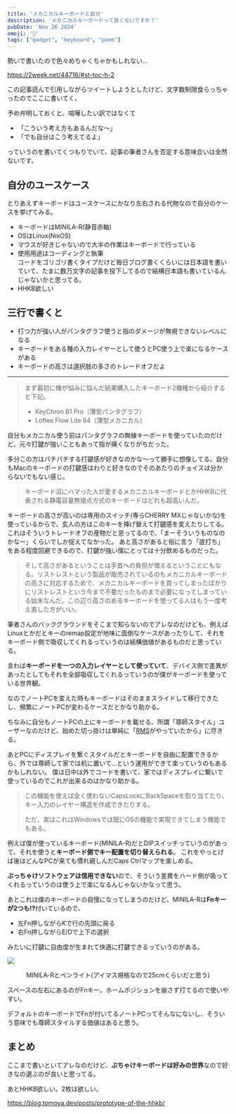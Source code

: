 ```yaml
---
title: 'メカニカルキーボードと自分'
description: 'メカニカルキーボードって良くないですか？'
pubDate: 'Nov 26 2024'
emoji: '🦊'
tags: ["gadget", "keyboard", "poem"]
---
```


勢いで書いたので色々めちゃくちゃかもしれない...

https://2week.net/44716/#st-toc-h-2

この記事読んで引用しながらツイートしようとしたけど、文字数制限食らっちゃったのでここに書いてく。

予め弁明しておくと、喧嘩したい訳ではなくて

- 「こういう考え方もあるんだな～」
- 「でも自分はこう考えてるよ」

っていうのを書いてくつもりでいて、記事の筆者さんを否定する意味合いは全然ないです。

## 自分のユースケース

とりあえずキーボードはユースケースにかなり左右される代物なので自分のケースを挙げてみる。

- キーボードはMINILA-R(静音赤軸)
- OSはLinux(NixOS)
- マウスが好きじゃないので大半の作業はキーボードで行っている
- 使用用途はコーディングと執筆\
  コードをゴリゴリ書くタイプだけど毎日ブログ書くくらいには日本語を書いていて、たまに数万文字の記事を投下してるので結構日本語も書いているんじゃないかと思ってる。
- HHKB欲しい

## 三行で書くと

- 打つ力が強い人がパンタグラフ使うと指のダメージが無視できないレベルになる
- キーボードをある種の入力レイヤーとして使うとPC使う上で楽になるケースがある
- キーボードの高さは選択肢の多さのトレードオフだよ

---

> まず最初に俺が悩みに悩んだ結果購入したキーボード2機種から紹介すると下記。
>
> - KeyChron B1 Pro（薄型パンタグラフ）
> - Loflee Flow Lite 84（薄型メカニカル）

自分もメカニカル使う前はパンタグラフの無線キーボードを使っていたのだけど、元々打鍵が強いこともあって指が痛くなりがちだった。

多分この方はパチパチする打鍵感が好きなのかな～って勝手に想像してる。自分もMacのキーボードの打鍵感はわりと好きなのでそのあたりのチョイスは分からないでもない感じ。

> キーボード沼にハマった人が愛するメカニカルキーボードとかHHKBに代表される静電容量無接点方式のキーボードはどれも超高いんだ。

キーボードの高さが高いのは専用のスイッチ(専らCHERRY
MXじゃないかな)を使っているからで、玄人の方はこのキーを挿げ替えて打鍵感を変えたりしてる。
これはそういうトレードオフの産物だと思ってるので、「まーそういうものなのかなー」くらいでしか捉えてなかった。
あと高さがあると俗に言う「底打ち」をある程度回避できるので、打鍵が強い僕にとっては十分飲めるものだった。

> そして高さがあるということは手首への負担が増えるということにもなる。リストレストという製品が販売されているのもメカニカルキーボードの高さに対応するためで、メカニカルキーボードを買ってしまったばかりにリストレストという今まで不要だったものまで必要になってしまっている始末なんだ。この辺り高さのあるキーボードを使ってる人はもう一度考え直した方がいい。

筆者さんのバックグラウンドをそこまで知らないのでアレなのだけども、例えばLinuxとかだとキーのremap設定が地味に面倒なケースがあったりして、それをキーボード側で吸収してくれるっていうのは結構価値があるものだと思っている。

言わば**キーボードを一つの入力レイヤーとして使っていて**、デバイス側で差異があったとしてもそれを全部吸収してくれるっていうのが僕がキーボードを使っている世界観。

なのでノートPCを変えた時もキーボードはそのままスライドして移行できたし、頻繁にノートPCが変わるケースだとかなり助かる。

ちなみに自分もノートPCの上にキーボードを載せる、所謂「尊師スタイル」ユーザーなのだけど、始めた切っ掛けは単純に「[RMS](https://ja.wikipedia.org/wiki/%E3%83%AA%E3%83%81%E3%83%A3%E3%83%BC%E3%83%89%E3%83%BB%E3%82%B9%E3%83%88%E3%83%BC%E3%83%AB%E3%83%9E%E3%83%B3)がやっていたから」に尽きる。

あとPCにディスプレイを繋ぐスタイルだとキーボードを自由に配置できるから、外では尊師して家では机に置いて...という運用ができて楽っていうのもあるかもしれない。
僕は日中は外でコードを書いて、家ではディスプレイに繋いで使っているのでこれが出来るのはかなり助かる。

> この機能を使えば全く使わないCapsLockにBackSpaceを割り当てたり、キー入力のレイヤー構造を作成できたりする。
>
> ただ、実はこれはWindowsでは既にOSの機能で実現できてしまう機能でもある。

例えば僕が使っているキーボード(MINILA-R)だとDIPスイッチっていうのがあって、それを使うと**キーボード側でキー配置を切り替えられる**。
これをやっとけば後はどんなPCが来ても慣れ親しんだCaps Ctrlマップを楽しめる。

**ぶっちゃけソフトウェアは信用できない**ので、そういう差異をハード側が吸ってくれるっていうのは使う上で楽になるんじゃないかなって思う。

あとこれは僕のキーボードの自慢になってしまうのだけど、MINILA-Rは<strong>Fnキーが2つも!?</strong>付いているので、

- 左Fn押しながらKで行の先頭に戻る
- 右Fn押しながらE/Dで上下の選択

みたいに打鍵に自由度が生まれて快適に打鍵できるっていうのがある。

![](https://r2.comamoca.dev/2024-11-6-minilar-with-penlight.jpg)

<center>MINILA-Rとペンライト(アイマス規格なので25cmくらいだと思う)</center>

スペースの左右にあるのがFnキー。ホームポジションを崩さず打てるので使いやすい。

デフォルトのキーボードでFnが付いてるノートPCってそんなにないし、そういう意味でも尊師スタイルする価値はあると思う。

## まとめ

ここまで書いといてアレなのだけど、**ぶちゃけキーボードは好みの世界**なので好きなの選ぶのが良いと思ってる。

あとHHKB欲しい。2枚は欲しい。

https://blog.tomoya.dev/posts/prototype-of-the-hhkb/

[^1]: そんな場面ないよって言われたらそれまでなのだけど...

